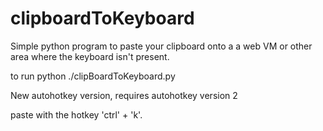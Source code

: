 # clipboardToKeyboard
Simple python program to paste your clipboard onto a a web VM or other area where the keyboard isn't present.

to run python ./clipBoardToKeyboard.py

New autohotkey version, requires autohotkey version 2

paste with the hotkey 'ctrl' + 'k'. 
